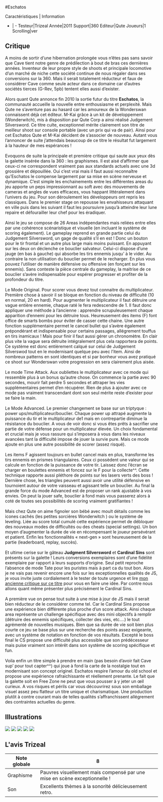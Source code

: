 #Eschatos

Caractéristiques | Information
- | -
Testeur|Trizeal
Année|2011
Support|360
Editeur|Qute
Joueurs|1
Scrolling|ver

## Critique
A moins de sortir d’une hibernation prolongée vous n’êtes pas sans savoir que Cave tient notre genre de prédilection à bout de bras ces dernières années. Inventeur de leur propre style de shoots et principale locomotive d’un marché de niche cette société continue de nous régaler dans ses conversions sur la 360. Mais il serait totalement réducteur et faux de considérer Cave comme seule acteur dans ce domaine car d’autres sociétés tierces (G-Rev, 5pb) tentent elles aussi d’exister.<br/><br/>Alors quant Qute annonce fin 2010 la sortie futur du titre <b>Eschatos</b>, la communauté accueille la nouvelle entre enthousiasme et perplexité. Mais Qute ne s’aventure pas au hasard car les amoureux de la Wonderswan connaissent déjà cet éditeur. M-Kai grâce à un kit de développement (Wonderwitch), mis à disposition par Qute Corp a ainsi réalisé Judgement Silversword. Ce titre culte, exceptionnel mérite clairement son titre de meilleur shoot sur console portable (avec un prix qui va de pair). Ainsi pour cet Eschatos Qute et M-Kai décident de s’associer de nouveau. Autant vous l’annoncer de suite j’attendais beaucoup de ce titre le résultat fut largement à la hauteur de mes espérances !<br/><br/>Evoquons de suite la principale et première critique qui saute aux yeux dès la galette insérée dans la 360 : les graphismes. Il est aisé d’affirmer que ceux-ci ne correspondent vraiment pas aux standards actuels avec une 3d grossière et dépouillée. Oui c’est vrai mais il faut aussi reconnaître qu’Eschatos le compense largement par sa mise en scène nerveuse et dynamique. C’est simple les enchainements entre les différentes areas du jeu apporte un peps impressionnant au soft avec des mouvements de cameras et angles de vues efficaces, vous happant littéralement dans l’univers du jeu. Pour son déroulement les développeurs ont repris les classiques. Dans le premier stage on repousse les envahisseurs attaquant en ville puis dans les suivant il faut les poursuivre jusqu’à atteindre leur lune repaire et défourailler leur chef pour les éradiquer.<br/><br/>Ainsi le jeu se compose de 26 Areas indépendantes mais reliées entre elles par une cohérence scénaristique et visuelle (en incluant le système de scoring également). Le gameplay reprend en grande partie celui du Judgement Silversword, un gage de qualité s’il en est ! Donc un bouton pour le tir frontal et un autre plus large mais moins puissant. En appuyant sur les deux on déclenche ce bouclier salvateur. Celui-ci dispose d’une jauge (en bas à gauche) qui absorbe les tirs ennemis jusqu’ à le vider. Au contraire la non utilisation du bouclier permet de le recharger. En plus vous pouvez l’utiliser de manière défensive ou offensive (en fonçant sur les ennemis). Sans conteste la pièce centrale du gameplay, la maitrise de ce bouclier s’avère indispensable pour espérer progresser et profiter de la profondeur du titre.<br/><br/>Le Mode Original. Pour scorer vous devez tout connaitre du multiplicateur. Première chose à savoir il se bloque en fonction du niveau de difficulté (10 en normal, 20 en hard). Pour augmenter le multiplicateur il faut détruire une vague entière ennemie, chaque raté le fera redescendre de 1. Il faut donc appliquer une méthode à l’ancienne : apprendre scrupuleusement chaque apparition d’ennemi pour les détruire tous. Heureusement des items (F) font office de smarts bombs pour éviter de casser cette chaine. Une autre fonction supplémentaire permet le cancel bullet qui s’avère également prépondérant et indispensable pour certains passages, allégrement touffus en tirs inamicaux ! Mais pour finir il faut aussi gérer un chronomètre. En clair plus vite la vague sera détruite intégralement plus cela rapportera de points. Ce système est donc entièrement calqué sur celui de Judgement Silverswod tout en le modernisant quelque peu avec l’item. Ainsi de nombreux patterns en sont identiques et si par bonheur vous avez pratiqué ce shoot sur Wonderswan votre progression en sera clairement plus aisée.<br/><br/>Le mode Time Attack. Aux oubliettes le multiplicateur avec ce mode qui ressemble plus à un bonus qu’autre chose. On commence la partie avec 90 secondes, mourir fait perdre 5 secondes et attraper les vies supplémentaires permet d’en récupérer. Rien de plus à ajouter avec ce mode pas vraiment transcendant dont son seul mérite reste d’exister pour se faire la main.<br/><br/>Le Mode Advanced. Le premier changement se base sur un triptyque : power ups/multiplicateur/bouclier. Chaque power up attrapé augmente la puissance du tir et le multiplicateur de1 mais en contrepartie diminue la résistance du bouclier. A vous de voir donc si vous êtes prêts à sacrifier une partie de votre défense pour un multiplicateur élevée. Un choix fondamental et crucial mais je vous rassure qui s’imposera à vous dans les niveaux avancées tant la difficulté impose de jouer la survie pure. Mais ce mode ajoute en plus une autre possibilité de scorer (assez risqué).<br/><br/>Les items F agissent toujours en bullet cancel mais en plus, transforme les tirs ennemis en prismes triangulaires. Ceux ci possèdent une valeur qui se calcule en fonction de la puissance de votre tir. Laissez donc l’écran se charger en boulettes ennemis et foncez sur le F pour la collecte^^. Cette technique rapporte aussi pléthore de points sur les lasers verts des boss ! Dernière chose, les triangles peuvent aussi avoir une utilité défensive en tournoient autour de votre vaisseau et agissant telle un bouclier. Au final la grande force du mode Advanced est de proposer un rank ajustable à vos envies. On peut la jouer safe, bouclier à fond mais vous passerez alors à coté de toutes ses possibilités de scoring vraiment gratifiantes !<br/><br/>Mais chez Qute on aime fignoler son bébé avec moult détails comme les icones cachés (les petites sorcières Wonderwitch ) ou le système de leveling. Liée au score total cumulé cette expérience permet de débloquer des nouveaux modes de difficultés ou des cheats (special settings). Un bon moyen d’augmenter la durée de vie en récompensant le joueur persévérant et patient. Enfin les fonctionnalités « next-gen » sont heureusement de la partie (leaderboard, replay, succès).<br/><br/>Et ultime cerise sur le gâteau <b>Judgment Silversword</b> et <b>Cardinal Sins</b> sont présents sur la galette ! Leurs conversions exemplaires sont d’une fidélité exemplaire par rapport à leurs supports d’origine. Seul petit reproche l’absence de mode Tate pour les puristes mais à part ca du tout bon. Alors je ne vais pas revenir encore une fois sur les exceptionnelles qualités de JS, je vous invite juste cordialement à le tester de toute urgence et lire <a href="index.php?page=fiche&id=1299">mon ancienne critique sur ce titre</a> pour vous en faire une idée. Par contre nous allons quant même présenter plus précisément le Cardinal Sins.<br/><br/>A première vue on pense tout suite à une mise à jour de JS mais il serait bien réducteur de le considérer comme tel. Car le Cardinal Sins propose une expérience bien différente plus proche d’un score attack. Ainsi chaque area représente un challenge spécifique avec des mini objectifs à remplir (détruire des ennemis spécifiques, collecter des vies, etc.…) le tout agrémenté de nouvelles musiques. Bien que sa durée de vie soit bien plus courte ce jeu se base plus sur une recherche des points assez exigeante, avec un système de notation en fonction de vos résultats. Excepté le boss final le CS propose une difficulté plus accessible que son prédécesseur mais puise vraiment son intérêt dans son système de scoring spécifique et fun.<br/><br/>Voila enfin un titre simple à prendre en main (pas besoin d’avoir fait Cave sup’ pour tout capter^^) qui joue à fond la carte de la nostalgie tout en modernisant son concept originel. Eschatos respire l’amour du old school et propose une expérience rafraichissante et réellement prenante. Le fait que la galette soit en Free Zone ne peut que vous pousser à y jeter un œil curieux. A vos risques et périls car vous découvrirez sous son emballage visuel assez peu flatteur un titre unique et charismatique. Une production plutôt à contre courant mais de telles qualités s’affranchissent allégrement des contraintes actuelles du genre.<br/>

## Illustrations
![](http://www.shmup.com/images/thumbs/img_fiche_1_1487.png)
![](http://www.shmup.com/images/thumbs/img_fiche_2_1487.jpg)
![](http://www.shmup.com/images/thumbs/img_fiche_3_1487.jpg)
![](http://www.shmup.com/images/thumbs/img_fiche_4_1487.jpg)
![](http://www.shmup.com/images/thumbs/img_fiche_5_1487.jpg)

## L'avis Trizeal
Note globale|8
-|-
Graphisme|Pauvres visuellement mais compensé par une mise en scène exceptionnelle !
Son|Excellents thèmes à la sonorité délicieusement retro.
